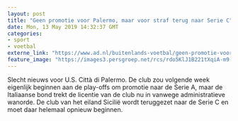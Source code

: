 ```yaml
---
layout: post
title: "Geen promotie voor Palermo, maar voor straf terug naar Serie C"
date: Mon, 13 May 2019 14:32:37 GMT
categories: 
- sport 
- voetbal 
externe_link: "https://www.ad.nl/buitenlands-voetbal/geen-promotie-voor-palermo-maar-voor-straf-terug-naar-serie-c~a2fc2c5e/"
feature_image: "https://images3.persgroep.net/rcs/rdo5KlJ1B221tXqiA-m9-HoIGrc/diocontent/147024280/_fitwidth/400/?appId=21791a8992982cd8da851550a453bd7f&quality=0.7"
---
```


Slecht nieuws voor U.S. Città di Palermo. De club zou volgende week eigenlijk beginnen aan de play-offs om promotie naar de Serie A, maar de Italiaanse bond trekt de licentie van de club nu in vanwege administratieve wanorde. De club van het eiland Sicilië wordt teruggezet naar de Serie C en moet daar helemaal opnieuw beginnen.
